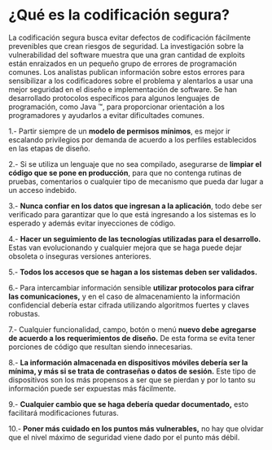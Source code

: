 # ¿Qué es la codificación segura?

La codificación segura busca evitar defectos de codificación fácilmente prevenibles que crean riesgos de seguridad. La investigación sobre la vulnerabilidad del software muestra que una gran cantidad de exploits están enraizados en un pequeño grupo de errores de programación comunes. Los analistas publican información sobre estos errores para sensibilizar a los codificadores sobre el problema y alentarlos a usar una mejor seguridad en el diseño e implementación de software. Se han desarrollado protocolos específicos para algunos lenguajes de programación, como Java ™, para proporcionar orientación a los programadores y ayudarlos a evitar dificultades comunes.

1.- Partir siempre de un **modelo de permisos mínimos**, es mejor ir escalando privilegios por demanda de acuerdo a los perfiles establecidos en las etapas de diseño.

2.- Si se utiliza un lenguaje que no sea compilado, asegurarse de **limpiar el código que se pone en producción**, para que no contenga rutinas de pruebas, comentarios o cualquier tipo de mecanismo que pueda dar lugar a un acceso indebido.

3.- **Nunca confiar en los datos que ingresan a la aplicación**, todo debe ser verificado para garantizar que lo que está ingresando a los sistemas es lo esperado y además evitar inyecciones de código.

4.- **Hacer un seguimiento de las tecnologías utilizadas para el desarrollo.** Estas van evolucionando y cualquier mejora que se haga puede dejar obsoleta o inseguras versiones anteriores.

5.- **Todos los accesos que se hagan a los sistemas deben ser validados.**

6.- Para intercambiar información sensible **utilizar protocolos para cifrar las comunicaciones,** y en el caso de almacenamiento la información confidencial debería estar cifrada utilizando algoritmos fuertes y claves robustas.

7.- Cualquier funcionalidad, campo, botón o menú **nuevo debe agregarse de acuerdo a los requerimientos de diseño.** De esta forma se evita tener porciones de código que resultan siendo innecesarias.

8.- **La información almacenada en dispositivos móviles debería ser la mínima, y más si se trata de contraseñas o datos de sesión.** Este tipo de dispositivos son los más propensos a ser que se pierdan y por lo tanto su información puede ser expuestas más fácilmente.

9.- **Cualquier cambio que se haga debería quedar documentado,** esto facilitará modificaciones futuras.

10.- **Poner más cuidado en los puntos más vulnerables,** no hay que olvidar que el nivel máximo de seguridad viene dado por el punto más débil.
